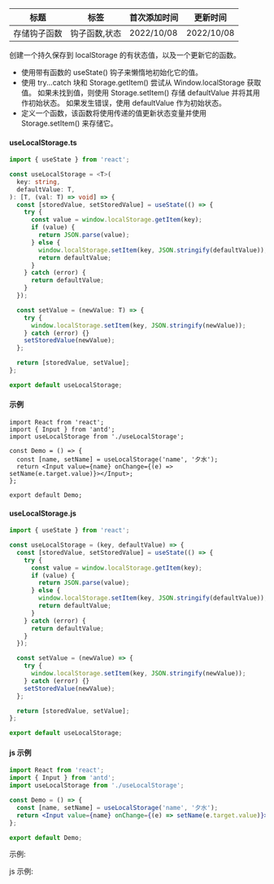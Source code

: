 | 标题         | 标签          | 首次添加时间 | 更新时间   |
| ------------ | ------------- | ------------ | ---------- |
| 存储钩子函数 | 钩子函数,状态 | 2022/10/08   | 2022/10/08 |

创建一个持久保存到 localStorage 的有状态值，以及一个更新它的函数。

- 使用带有函数的 useState() 钩子来懒惰地初始化它的值。
- 使用 try...catch 块和 Storage.getItem() 尝试从 Window.localStorage 获取值。 如果未找到值，则使用 Storage.setItem() 存储 defaultValue 并将其用作初始状态。 如果发生错误，使用 defaultValue 作为初始状态。
- 定义一个函数，该函数将使用传递的值更新状态变量并使用 Storage.setItem() 来存储它。

#### useLocalStorage.ts

```ts
import { useState } from 'react';

const useLocalStorage = <T>(
  key: string,
  defaultValue: T,
): [T, (val: T) => void] => {
  const [storedValue, setStoredValue] = useState(() => {
    try {
      const value = window.localStorage.getItem(key);
      if (value) {
        return JSON.parse(value);
      } else {
        window.localStorage.setItem(key, JSON.stringify(defaultValue));
        return defaultValue;
      }
    } catch (error) {
      return defaultValue;
    }
  });

  const setValue = (newValue: T) => {
    try {
      window.localStorage.setItem(key, JSON.stringify(newValue));
    } catch (error) {}
    setStoredValue(newValue);
  };

  return [storedValue, setValue];
};

export default useLocalStorage;
```

#### 示例

```tsx | pure
import React from 'react';
import { Input } from 'antd';
import useLocalStorage from './useLocalStorage';

const Demo = () => {
  const [name, setName] = useLocalStorage('name', '夕水');
  return <Input value={name} onChange={(e) => setName(e.target.value)}></Input>;
};

export default Demo;
```

#### useLocalStorage.js

```js
import { useState } from 'react';

const useLocalStorage = (key, defaultValue) => {
  const [storedValue, setStoredValue] = useState(() => {
    try {
      const value = window.localStorage.getItem(key);
      if (value) {
        return JSON.parse(value);
      } else {
        window.localStorage.setItem(key, JSON.stringify(defaultValue));
        return defaultValue;
      }
    } catch (error) {
      return defaultValue;
    }
  });

  const setValue = (newValue) => {
    try {
      window.localStorage.setItem(key, JSON.stringify(newValue));
    } catch (error) {}
    setStoredValue(newValue);
  };

  return [storedValue, setValue];
};

export default useLocalStorage;
```

#### js 示例

```jsx | pure
import React from 'react';
import { Input } from 'antd';
import useLocalStorage from './useLocalStorage';

const Demo = () => {
  const [name, setName] = useLocalStorage('name', '夕水');
  return <Input value={name} onChange={(e) => setName(e.target.value)}></Input>;
};

export default Demo;
```

示例:

<code src="./Demo.zh-CN.tsx"></code>

js 示例:

<code src="./js/Demo.zh-CN.jsx"></code>
